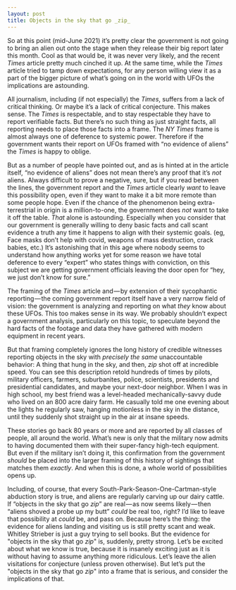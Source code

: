 ```yaml
---
layout: post
title: Objects in the sky that go _zip_
---
```


So at this point (mid-June 2021) it’s pretty clear the government is not going to bring an alien out onto the stage when they release their big report later this month. Cool as that would be, it was never very likely, and the recent _Times_ article pretty much cinched it up. At the same time, while the _Times_ article tried to tamp down expectations, for any person willing view it as a part of the bigger picture of what’s going on in the world with UFOs the implications are astounding.

All journalism, including (if not especially) the _Times_, suffers from a lack of critical thinking. Or maybe it’s a lack of critical conjecture. This makes sense. The _Times_ is respectable, and to stay respectable they have to report verifiable facts. But there’s no such thing as just straight facts, all reporting needs to place those facts into a frame. The _NY Times_ frame is almost always one of deference to systemic power. Therefore if the government wants their report on UFOs framed with “no evidence of aliens” the _Times_ is happy to oblige.

But as a number of people have pointed out, and as is hinted at in the article itself, “no evidence of aliens” does not mean there’s any proof that it’s _not_ aliens. Always difficult to prove a negative, sure, but if you read between the lines, the government report and the _Times_ article clearly _want_ to leave this possibility open, even if they want to make it a bit more remote than some people hope. Even if the chance of the phenomenon being extra-terrestrial in origin is a million-to-one, the government does _not_ want to take it off the table. _That_ alone is astounding. Especially when you consider that our government is generally willing to deny basic facts and call scant evidence a truth any time it happens to align with their systemic goals. (eg, Face masks don’t help with covid, weapons of mass destruction, crack babies, etc.) It’s astonishing that in this age where nobody seems to understand how anything works yet for some reason we have total deference to every “expert” who states things with conviction, on this subject we are getting government officials leaving the door open for “hey, we just don’t know for sure.”

The framing of the _Times_ article and — by extension of their sycophantic reporting — the coming government report itself have a very narrow field of vision: the government is analyzing and reporting on what _they_ know about these UFOs. This too makes sense in its way. We probably shouldn’t expect a government analysis, particularly on this topic, to speculate beyond the hard facts of the footage and data they have gathered with modern equipment in recent years.

But that framing completely ignores the long history of credible witnesses reporting objects in the sky with _precisely the same_ unaccountable behavior: A thing that hung in the sky, and then, _zip_ shot off at incredible speed. You can see this description retold hundreds of times by pilots, military officers, farmers, suburbanites, police, scientists, presidents and presidential candidates, and maybe your next-door neighbor. When I was in high school, my best friend was a level-headed mechanically-savvy dude who lived on an 800 acre dairy farm. He casually told me one evening about the lights he regularly saw, hanging motionless in the sky in the distance, until they suddenly shot straight up in the air at insane speeds.

These stories go back 80 years or more and are reported by all classes of people, all around the world. What’s new is only that the military now admits to having documented them with their super-fancy high-tech equipment. But even if the military isn’t doing it, this confirmation from the government _should_ be placed into the larger framing of this history of sightings that matches them _exactly_. And when this is done, a whole world of possibilities opens up.

Including, of course, that every South-Park-Season-One-Cartman-style abduction story is true, and aliens are regularly carving up our dairy cattle. If “objects in the sky that go _zip_” are real — as now seems likely — then “aliens shoved a probe up my butt” _could_ be real too, right? I’d like to leave that possibility at _could_ be, and pass on. Because here’s the thing: the evidence for aliens landing and visiting us is still pretty scant and weak. Whitley Strieber is just a guy trying to sell books. But the evidence for "objects in the sky that go _zip_" is, suddenly, pretty strong. Let’s be excited about what we know is true, because it is insanely exciting just as it is without having to assume anything more ridiculous. Let’s leave the alien visitations for conjecture (unless proven otherwise). But let’s put the "objects in the sky that go _zip_" into a frame that is serious, and consider the implications of that.





